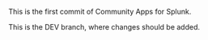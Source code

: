 This is the first commit of Community Apps for Splunk.

This is the DEV branch, where changes should be added.